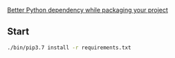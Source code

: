 [Better Python dependency while packaging your project](https://medium.com/python-pandemonium/better-python-dependency-and-package-management-b5d8ea29dff1)

## Start

```bash
./bin/pip3.7 install -r requirements.txt
```
